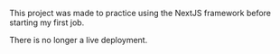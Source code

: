This project was made to practice using the NextJS framework before starting my first job. 

There is no longer a live deployment.
